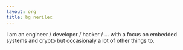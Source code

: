 ```yaml
---
layout: org
title: bg nerilex
---
```

I am an engineer / developer / hacker / ... with a focus on embedded systems and
crypto but occasionaly a lot of other things to.